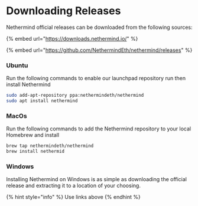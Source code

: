 # Downloading Releases

Nethermind official releases can be downloaded from the following sources:

{% embed url="https://downloads.nethermind.io/" %}

{% embed url="https://github.com/NethermindEth/nethermind/releases" %}

### Ubuntu

Run the following commands to enable our launchpad repository run then install Nethermind

```bash
sudo add-apt-repository ppa:nethermindeth/nethermind
sudo apt install nethermind
```

### MacOs

Run the following commands to add the Nethermind repository to your local Homebrew and install

```bash
brew tap nethermindeth/nethermind
brew install nethermid
```

### Windows

Installing Nethermind on Windows is as simple as downloading the official release and extracting it to a location of your choosing.&#x20;

{% hint style="info" %}
Use links above
{% endhint %}
